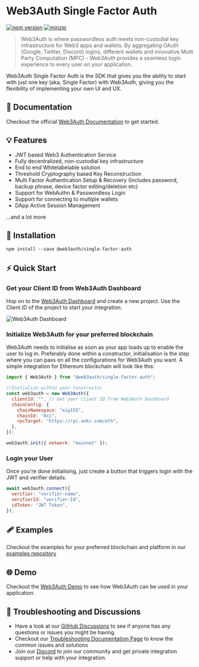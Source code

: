 # Web3Auth Single Factor Auth

[![npm version](https://img.shields.io/npm/v/@web3auth/single-factor-auth?label=%22%22)](https://www.npmjs.com/package/@web3auth/single-factor-auth/v/latest)
[![minzip](https://img.shields.io/bundlephobia/minzip/@web3auth/single-factor-auth?label=%22%22)](https://bundlephobia.com/result?p=@web3auth/single-factor-auth@latest)

> Web3Auth is where passwordless auth meets non-custodial key infrastructure for Web3 apps and wallets. By aggregating OAuth (Google, Twitter, Discord) logins, different wallets and innovative Multi Party Computation (MPC) - Web3Auth provides a seamless login experience to every user on your application.

Web3Auth Single Factor Auth is the SDK that gives you the ability to start with just one key (aka, Single Factor) with Web3Auth, giving you the flexibility of implementing your own UI and UX.

## 📖 Documentation

Checkout the official [Web3Auth Documentation](https://web3auth.io/docs/sdk/web/core/) to get started.

## 💡 Features

- JWT based Web3 Authentication Service
- Fully decentralized, non-custodial key infrastructure
- End to end Whitelabelable solution
- Threshold Cryptography based Key Reconstruction
- Multi Factor Authentication Setup & Recovery (Includes password, backup phrase, device factor editing/deletion etc)
- Support for WebAuthn & Passwordless Login
- Support for connecting to multiple wallets
- DApp Active Session Management

...and a lot more

## 🔗 Installation

```shell
npm install --save @web3auth/single-factor-auth
```

## ⚡ Quick Start

### Get your Client ID from Web3Auth Dashboard

Hop on to the [Web3Auth Dashboard](https://dashboard.web3auth.io/) and create a new project. Use the Client ID of the project to start your integration.

![Web3Auth Dashboard](https://web3auth.io/docs/assets/images/project_plug_n_play-89c39ec42ad993107bb2485b1ce64b89.png)

### Initialize Web3Auth for your preferred blockchain

Web3Auth needs to initialise as soon as your app loads up to enable the user to log in. Preferably done within a constructor, initialisation is the step where you can pass on all the configurations for Web3Auth you want. A simple integration for Ethereum blockchain will look like this:

```js
import { Web3Auth } from "@web3auth/single-factor-auth";

//Initialize within your constructor
const web3auth = new Web3Auth({
  clientId: "", // Get your Client ID from Web3Auth Dashboard
  chainConfig: {
    chainNamespace: "eip155",
    chainId: "0x1",
    rpcTarget: "https://rpc.ankr.com/eth",
  },
});

web3auth.init({ network: "mainnet" });
```

### Login your User

Once you're done initialising, just create a button that triggers login with the JWT and verifier details.

```js
await web3auth.connect({
  verifier: "verifier-name",
  verifierId: "verifier-Id",
  idToken: "JWT Token",
});
```

## 🩹 Examples

Checkout the examples for your preferred blockchain and platform in our [examples repository](https://github.com/Web3Auth/examples)

## 🌐 Demo

Checkout the [Web3Auth Demo](https://demo-app.web3auth.io/) to see how Web3Auth can be used in your application.

## 💬 Troubleshooting and Discussions

- Have a look at our [GitHub Discussions](https://github.com/Web3Auth/Web3Auth/discussions?discussions_q=sort%3Atop) to see if anyone has any questions or issues you might be having.
- Checkout our [Troubleshooting Documentation Page](https://web3auth.io/docs/troubleshooting) to know the common issues and solutions
- Join our [Discord](https://discord.gg/web3auth) to join our community and get private integration support or help with your integration.
